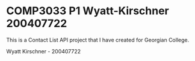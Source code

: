 # COMP3033 P1 Wyatt-Kirschner 200407722

This is a Contact List API project that I have created for Georgian College.

Wyatt Kirschner - 200407722